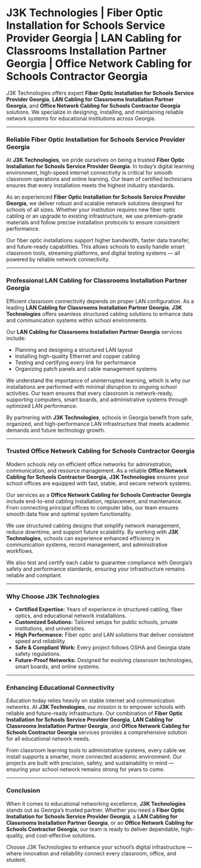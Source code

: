 
# J3K Technologies | Fiber Optic Installation for Schools Service Provider Georgia | LAN Cabling for Classrooms Installation Partner Georgia | Office Network Cabling for Schools Contractor Georgia

J3K Technologies offers expert **Fiber Optic Installation for Schools Service Provider Georgia**, **LAN Cabling for Classrooms Installation Partner Georgia**, and **Office Network Cabling for Schools Contractor Georgia** solutions. We specialize in designing, installing, and maintaining reliable network systems for educational institutions across Georgia.

---

### Reliable Fiber Optic Installation for Schools Service Provider Georgia  

At **J3K Technologies**, we pride ourselves on being a trusted **Fiber Optic Installation for Schools Service Provider Georgia**. In today’s digital learning environment, high-speed internet connectivity is critical for smooth classroom operations and online learning. Our team of certified technicians ensures that every installation meets the highest industry standards.  

As an experienced **Fiber Optic Installation for Schools Service Provider Georgia**, we deliver robust and scalable network solutions designed for schools of all sizes. Whether your institution requires new fiber optic cabling or an upgrade to existing infrastructure, we use premium-grade materials and follow precise installation protocols to ensure consistent performance.  

Our fiber optic installations support higher bandwidth, faster data transfer, and future-ready capabilities. This allows schools to easily handle smart classroom tools, streaming platforms, and digital testing systems — all powered by reliable network connectivity.

---

### Professional LAN Cabling for Classrooms Installation Partner Georgia  

Efficient classroom connectivity depends on proper LAN configuration. As a leading **LAN Cabling for Classrooms Installation Partner Georgia**, **J3K Technologies** offers seamless structured cabling solutions to enhance data and communication systems within school environments.  

Our **LAN Cabling for Classrooms Installation Partner Georgia** services include:  
- Planning and designing a structured LAN layout  
- Installing high-quality Ethernet and copper cabling  
- Testing and certifying every link for performance  
- Organizing patch panels and cable management systems  

We understand the importance of uninterrupted learning, which is why our installations are performed with minimal disruption to ongoing school activities. Our team ensures that every classroom is network-ready, supporting computers, smart boards, and administrative systems through optimized LAN performance.  

By partnering with **J3K Technologies**, schools in Georgia benefit from safe, organized, and high-performance LAN infrastructure that meets academic demands and future technology growth.

---

### Trusted Office Network Cabling for Schools Contractor Georgia  

Modern schools rely on efficient office networks for administration, communication, and resource management. As a reliable **Office Network Cabling for Schools Contractor Georgia**, **J3K Technologies** ensures your school offices are equipped with fast, stable, and secure network systems.  

Our services as a **Office Network Cabling for Schools Contractor Georgia** include end-to-end cabling installation, replacement, and maintenance. From connecting principal offices to computer labs, our team ensures smooth data flow and optimal system functionality.  

We use structured cabling designs that simplify network management, reduce downtime, and support future scalability. By working with **J3K Technologies**, schools can experience enhanced efficiency in communication systems, record management, and administrative workflows.  

We also test and certify each cable to guarantee compliance with Georgia’s safety and performance standards, ensuring your infrastructure remains reliable and compliant.

---

### Why Choose J3K Technologies  

- **Certified Expertise:** Years of experience in structured cabling, fiber optics, and educational network installations.  
- **Customized Solutions:** Tailored setups for public schools, private institutions, and universities.  
- **High Performance:** Fiber optic and LAN solutions that deliver consistent speed and reliability.  
- **Safe & Compliant Work:** Every project follows OSHA and Georgia state safety regulations.  
- **Future-Proof Networks:** Designed for evolving classroom technologies, smart boards, and online systems.

---

### Enhancing Educational Connectivity  

Education today relies heavily on stable internet and communication networks. At **J3K Technologies**, our mission is to empower schools with reliable and future-ready infrastructure. Our combination of **Fiber Optic Installation for Schools Service Provider Georgia**, **LAN Cabling for Classrooms Installation Partner Georgia**, and **Office Network Cabling for Schools Contractor Georgia** services provides a comprehensive solution for all educational network needs.  

From classroom learning tools to administrative systems, every cable we install supports a smarter, more connected academic environment. Our projects are built with precision, safety, and sustainability in mind — ensuring your school network remains strong for years to come.  

---

### Conclusion  

When it comes to educational networking excellence, **J3K Technologies** stands out as Georgia’s trusted partner. Whether you need a **Fiber Optic Installation for Schools Service Provider Georgia**, a **LAN Cabling for Classrooms Installation Partner Georgia**, or an **Office Network Cabling for Schools Contractor Georgia**, our team is ready to deliver dependable, high-quality, and cost-effective solutions.  

Choose J3K Technologies to enhance your school’s digital infrastructure — where innovation and reliability connect every classroom, office, and student.
